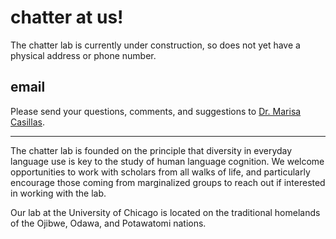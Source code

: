 # chatter at us!

The chatter lab is currently under construction, so does not yet have a physical address or phone number.

## email
Please send your questions, comments, and suggestions to [Dr. Marisa Casillas](mcasillas@uchicago.edu).


<!--
## phone

## address
-->


----
The chatter lab is founded on the principle that diversity in everyday language use is key to the study of human language cognition. We welcome opportunities to work with scholars from all walks of life, and particularly encourage those coming from marginalized groups to reach out if interested in working with the lab.

Our lab at the University of Chicago is located on the traditional homelands of the Ojibwe, Odawa, and Potawatomi nations.
